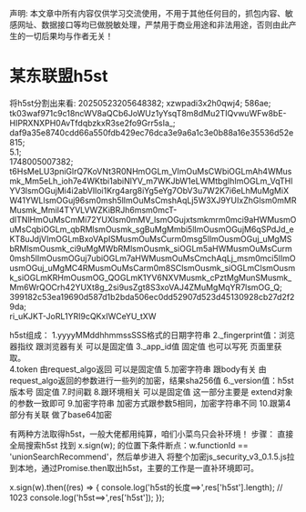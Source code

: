 声明:
本文章中所有内容仅供学习交流使用，不用于其他任何目的，抓包内容、敏感网址、数据接口等均已做脱敏处理，严禁用于商业用途和非法用途，否则由此产生的一切后果均与作者无关！

# 某东联盟h5st
将h5st分割出来看:
20250523205648382; 
xzwpadi3x2h0qwj4; 
586ae;         
tk03waf971c9c18ncWV8aQCb6JoWUz1yYsqT8m8dMu2TIQvwuWFw8bE-HIPRXNXPH0AvTfdqbzkxR3se2fo9Grr5sIa_; 
daf9a35e8740cdd66a550fdb429ec76dca3e9a6a1c3e0b88a16e35536d52e815;  
5.1;  
1748005007382;  
t6HsMeLU3pniGlrQ7KoVNt3R0NHmOGLm_VImOuMsCWbiOGLmAh4WMusmk_Mm5eLh_ioh7e4WKtbi1abiNlYV_m7WKJbW1eLWMtbgIhImOGLm_VqTHlYV3lsmOGujMi4i2abVIloi1Krg4arg8iYg5eYg7ObV3u7W2K7i6eLhMuMgMiXW41YWLlsmOGuj96sm0msh5lImOuMsCmshAqLj5W3XJ9YUIxZhGlsm0mMRMusmk_Mmil4TYVLVWZKiBRJh6msm0mcT-dITNlHmOuMsCmMi72YUXlsm0mMV_lsmOGujxtsmkmrm0mci9aHWMusmOuMsCqbiOGLm_qbRMlsmOusmk_sgBuMgMmbi5lImOusmOGujM6qSPdJd_eKT8uJdjVImOGLmBxoVApISMusmOuMsCurm0msg5lImOusmOGuj_uMgMSbRMlsmOusmk_ci9uMgMWbRMlsmOusmk_siOGLm5aHWMusmOuMsCurm0msh5lImOusmOGuj7ubiOGLm7aHWMusmOuMsCmchAqLj_msm0mci5lImOusmOGuj_uMgMC4RMusmOuMsCarm0m8SClsmOusmk_siOGLmClsmOusmk_siOGLmKRHmOusmOG_QOGLmK1YV6NXVMusmk_cPztMgMunSMusmk_Mm6WrQOCrh42YUXt8g_2si9usZgt8S3xoVAJ4ZMuMgMqYR7lsmOG_Q;  
399182c53ea19690d587d1b2bda506ec0dd52907d523d45130928cb27d2f29da;  
ri_uKJKT-JoRL1YRI9cQKxIWCeYU_tXW 

h5st组成：
  1.yyyyMMddhhmmssSSS格式的日期字符串
  2._fingerprint值：浏览器指纹  跟浏览器有关 可以是固定值
  3._app_id值 固定值 也可以写死 页面里获取。  
  4.token 由request_algo返回  可以是固定值 
  5.加密字符串  跟body有关  由request_algo返回的参数进行一些列的加密，结果sha256值
  6._version值：h5st版本号  固定值
  7.时间戳
  8.跟环境相关 可以是固定值  这一部分主要是 extend对象的参数一致即可
  9.加密字符串  加密方式跟参数5相同，加密字符串不同
  10.跟第4部分有关联 做了base64加密

有两种方法取得h5st，一般大佬都用纯算，咱们小菜鸟只会补环境！
步骤：
直接全局搜索h5st 找到  x.sign(w); 的位置下条件断点：w.functionId == 'unionSearchRecommend'，然后单步进入
将整个加密js_security_v3_0.1.5.js拉到本地，通过Promise.then取出h5st，主要的工作是一直补环境即可。

x.sign(w).then((res) => {
  console.log('h5st的长度==>',res['h5st'].length); // 1023
  console.log('h5st==>',res['h5st']);
});
  
